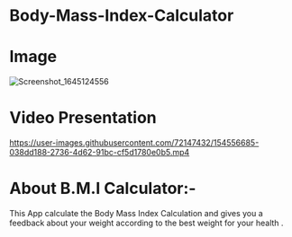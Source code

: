 # Body-Mass-Index-Calculator
# Image
![Screenshot_1645124556](https://user-images.githubusercontent.com/72147432/154557075-618019d6-630e-492d-9bc6-7a2a2c9c8195.png)
# Video Presentation
https://user-images.githubusercontent.com/72147432/154556685-038dd188-2736-4d62-91bc-cf5d1780e0b5.mp4
# About B.M.I Calculator:-
This App calculate the Body Mass Index Calculation and gives you a feedback about your weight according to the best weight for your health .

